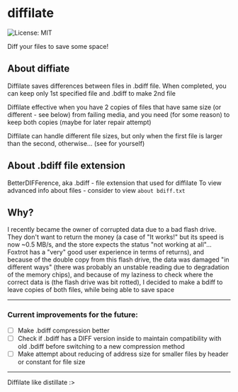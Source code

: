 # diffilate
![License: MIT](https://img.shields.io/badge/License-MIT-yellow.svg)

Diff your files to save some space! 

## About diffiate

Diffilate saves differences between files in .bdiff file. When completed, you can keep only 1st specified file and .bdiff to make 2nd file

Diffilate effective when you have 2 copies of files that have same size (or different - see below) from failing media, and you need (for some reason) to keep both copies (maybe for later repair attempt)

Diffilate can handle different file sizes, but only when the first file is larger than the second, otherwise... (see for yourself)

## About .bdiff file extension

BetterDIFFerence, aka .bdiff - file extension that used for diffilate
To view advanced info about files - consider to view `about bdiff.txt`

## Why?

I recently became the owner of corrupted data due to a bad flash drive. They don't want to return the money (a case of "It works!" but its speed is now ~0.5 MB/s, and the store expects the status "not working at all"... Foxtrot has a "very" good user experience in terms of returns), and because of the double copy from this flash drive, the data was damaged "in different ways" (there was probably an unstable reading due to degradation of the memory chips), and because of my laziness to check where the correct data is (the flash drive was bit rotted), I decided to make a bdiff to leave copies of both files, while being able to save space

---
### Current improvements for the future:
- [ ] Make .bdiff compression better
- [ ] Check if .bdiff has a DIFF version inside to maintain compatibility with old .bdiff before switching to a new compression method
- [ ] Make attempt about reducing of address size for smaller files by header or constant for file size
---

Diffilate like distillate :>
